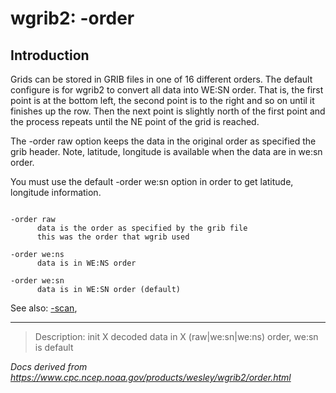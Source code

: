 # wgrib2: -order

## Introduction

Grids can be stored in GRIB files in one of 16 different orders.
The default configure is for wgrib2 to convert all data into WE:SN order.
That is, the first point is at the bottom left, the second point is
to the right and so on until it finishes up the row. Then the next point
is slightly north of the first point and the process repeats until
the NE point of the grid is reached.

The -order raw option keeps the data in
the original order as specified the grib header. Note, latitude,
longitude is available when the data are in we:sn order.

You must use the default -order we:sn option
in order to get latitude, longitude information.

```

-order raw
      data is the order as specified by the grib file
      this was the order that wgrib used

-order we:ns
      data is in WE:NS order

-order we:sn
      data is in WE:SN order (default)

```

See also:
[-scan](./scan.html),

---

> Description: init X decoded data in X (raw|we:sn|we:ns) order, we:sn is default

_Docs derived from <https://www.cpc.ncep.noaa.gov/products/wesley/wgrib2/order.html>_
